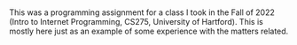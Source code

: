 # 

This was a programming assignment for a class I took in the Fall of 2022 (Intro to Internet Programming, CS275, University of Hartford). 
This is mostly here just as an example of some experience with the matters related.
